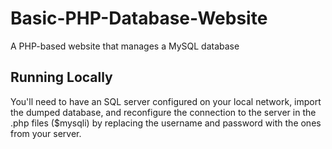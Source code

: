 # Basic-PHP-Database-Website
A PHP-based website that manages a MySQL database

## Running Locally
You'll need to have an SQL server configured on your local network, import the dumped database, and reconfigure the connection to 
the server in the .php files ($mysqli) by replacing the username and password with the ones from your server.
